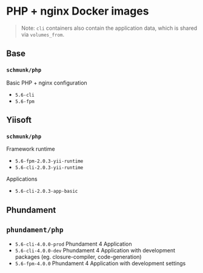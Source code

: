 # PHP + nginx Docker images

> Note: `cli` containers also contain the application data, which is shared via `volumes_from`.


## Base

### `schmunk/php`

Basic PHP + nginx configuration

- `5.6-cli`
- `5.6-fpm` 

## Yiisoft

### `schmunk/php`

Framework runtime

- `5.6-fpm-2.0.3-yii-runtime`
- `5.6-cli-2.0.3-yii-runtime`

Applications

- `5.6-cli-2.0.3-app-basic`


## Phundament

## `phundament/php`

- `5.6-cli-4.0.0-prod` Phundament 4 Application
- `5.6-cli-4.0.0-dev` Phundament 4 Application with development packages (eg. closure-compiler, code-generation)
- `5.6-fpm-4.0.0` Phundament 4 Application with development settings

